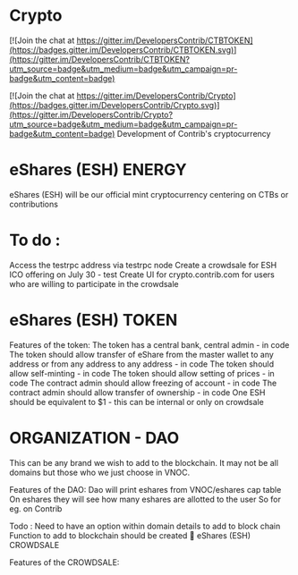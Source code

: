 # Crypto

[![Join the chat at https://gitter.im/DevelopersContrib/CTBTOKEN](https://badges.gitter.im/DevelopersContrib/CTBTOKEN.svg)](https://gitter.im/DevelopersContrib/CTBTOKEN?utm_source=badge&utm_medium=badge&utm_campaign=pr-badge&utm_content=badge)

[![Join the chat at https://gitter.im/DevelopersContrib/Crypto](https://badges.gitter.im/DevelopersContrib/Crypto.svg)](https://gitter.im/DevelopersContrib/Crypto?utm_source=badge&utm_medium=badge&utm_campaign=pr-badge&utm_content=badge)
Development of Contrib's cryptocurrency


 
# eShares (ESH) ENERGY  
eShares (ESH) will be our official mint cryptocurrency centering on CTBs or contributions
 
 
 
# To do : 
Access the testrpc address via testrpc node
Create a crowdsale for ESH ICO offering on July 30 - test
Create UI for crypto.contrib.com for users who are willing to participate in the crowdsale
 
 
 
 
# eShares (ESH) TOKEN
 
Features of the token: 
The token has a central bank, central admin - in code
The token should allow transfer of eShare from the master wallet to any address or from any address to any address - in code
The token should allow self-minting - in code
The token should allow setting of prices - in code
The contract admin should allow freezing of account - in code
The contract admin should allow transfer of ownership - in code
One ESH should be equivalent to $1 - this can be internal or only on crowdsale
 
 
 

# ORGANIZATION - DAO
 
 
This can be any brand we wish to add to the blockchain. It may not be all domains but those who we just choose in VNOC. 
 
Features of the DAO: 
Dao will print eshares from VNOC/eshares cap table
On eshares they will see how many eshares are allotted to the user
So for eg. on Contrib
 
Todo : 
Need to have an option within domain details to add to block chain
Function to add to blockchain should be created

eShares (ESH) CROWDSALE
 
Features of the CROWDSALE: 
 
 
 

